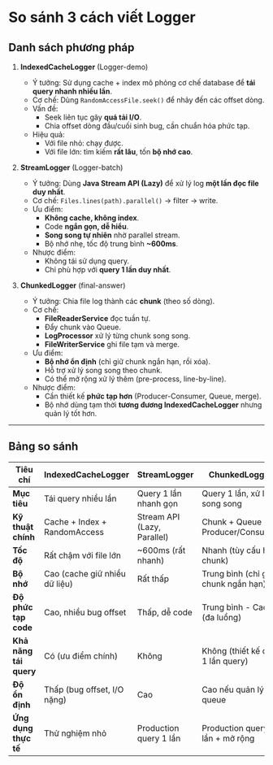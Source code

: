 # So sánh 3 cách viết Logger

## Danh sách phương pháp

1. **IndexedCacheLogger** (Logger-demo)

    - Ý tưởng: Sử dụng cache + index mô phỏng cơ chế database để **tái query nhanh nhiều lần**.
    - Cơ chế: Dùng `RandomAccessFile.seek()` để nhảy đến các offset dòng.
    - Vấn đề:
        - Seek liên tục gây **quá tải I/O**.
        - Chia offset dòng đầu/cuối sinh bug, cần chuẩn hóa phức tạp.
    - Hiệu quả:
        - Với file nhỏ: chạy được.
        - Với file lớn: tìm kiếm **rất lâu**, tốn **bộ nhớ cao**.

2. **StreamLogger** (Logger-batch)

    - Ý tưởng: Dùng **Java Stream API (Lazy)** để xử lý log **một lần đọc file duy nhất**.
    - Cơ chế: `Files.lines(path).parallel()` → filter → write.
    - Ưu điểm:
        - **Không cache, không index**.
        - Code **ngắn gọn, dễ hiểu**.
        - **Song song tự nhiên** nhờ parallel stream.
        - Bộ nhớ nhẹ, tốc độ trung bình **~600ms**.
    - Nhược điểm:
        - Không tái sử dụng query.
        - Chỉ phù hợp với **query 1 lần duy nhất**.

3. **ChunkedLogger** (final-answer)
    - Ý tưởng: Chia file log thành các **chunk** (theo số dòng).
    - Cơ chế:
        - **FileReaderService** đọc tuần tự.
        - Đẩy chunk vào Queue.
        - **LogProcessor** xử lý từng chunk song song.
        - **FileWriterService** ghi file tạm và merge.
    - Ưu điểm:
        - **Bộ nhớ ổn định** (chỉ giữ chunk ngắn hạn, rồi xóa).
        - Hỗ trợ xử lý song song theo chunk.
        - Có thể mở rộng xử lý thêm (pre-process, line-by-line).
    - Nhược điểm:
        - Cần thiết kế **phức tạp hơn** (Producer-Consumer, Queue, merge).
        - Bộ nhớ dùng tạm thời **tương đương IndexedCacheLogger** nhưng quản lý tốt hơn.

---

## Bảng so sánh

| Tiêu chí               | IndexedCacheLogger            | StreamLogger                | ChunkedLogger                       |
| ---------------------- | ----------------------------- | --------------------------- | ----------------------------------- |
| **Mục tiêu**           | Tái query nhiều lần           | Query 1 lần nhanh gọn       | Query 1 lần, xử lý song song        |
| **Kỹ thuật chính**     | Cache + Index + RandomAccess  | Stream API (Lazy, Parallel) | Chunk + Queue + Producer/Consumer   |
| **Tốc độ**             | Rất chậm với file lớn         | ~600ms (rất nhanh)          | Nhanh (tùy cấu hình chunk)          |
| **Bộ nhớ**             | Cao (cache giữ nhiều dữ liệu) | Rất thấp                    | Trung bình (chỉ giữ chunk ngắn hạn) |
| **Độ phức tạp code**   | Cao, nhiều bug offset         | Thấp, dễ code               | Trung bình - Cao (đa luồng)         |
| **Khả năng tái query** | Có (ưu điểm chính)            | Không                       | Không (thiết kế cho 1 lần query)    |
| **Độ ổn định**         | Thấp (bug offset, I/O nặng)   | Cao                         | Cao nếu quản lý tốt queue           |
| **Ứng dụng thực tế**   | Thử nghiệm nhỏ                | Production query 1 lần      | Production query 1 lần + mở rộng    |
